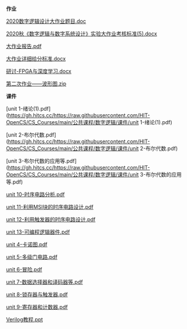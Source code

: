 <!-- tabs:start -->
**作业**

[2020数字逻辑设计大作业题目.doc](https://gh.hitcs.cc/https://raw.githubusercontent.com/HIT-OpenCS/CS_Courses/main/公共课程/数字逻辑/作业/2020数字逻辑设计大作业题目.doc)

[2020秋《数字逻辑与数字系统设计》实验大作业考核标准(5).docx](https://gh.hitcs.cc/https://raw.githubusercontent.com/HIT-OpenCS/CS_Courses/main/公共课程/数字逻辑/作业/2020秋《数字逻辑与数字系统设计》实验大作业考核标准(5).docx)

[大作业报告.pdf](https://gh.hitcs.cc/https://raw.githubusercontent.com/HIT-OpenCS/CS_Courses/main/公共课程/数字逻辑/作业/大作业报告.pdf)

[大作业详细给分标准.docx](https://gh.hitcs.cc/https://raw.githubusercontent.com/HIT-OpenCS/CS_Courses/main/公共课程/数字逻辑/作业/大作业详细给分标准.docx)

[研讨-FPGA与深度学习.docx](https://gh.hitcs.cc/https://raw.githubusercontent.com/HIT-OpenCS/CS_Courses/main/公共课程/数字逻辑/作业/研讨-FPGA与深度学习.docx)

[第二次作业——波形图.zip](https://gh.hitcs.cc/https://raw.githubusercontent.com/HIT-OpenCS/CS_Courses/main/公共课程/数字逻辑/作业/第二次作业——波形图.zip)

**课件**

[unit 1-绪论(1).pdf](https://gh.hitcs.cc/https://raw.githubusercontent.com/HIT-OpenCS/CS_Courses/main/公共课程/数字逻辑/课件/unit 1-绪论(1).pdf)

[unit 2-布尔代数.pdf](https://gh.hitcs.cc/https://raw.githubusercontent.com/HIT-OpenCS/CS_Courses/main/公共课程/数字逻辑/课件/unit 2-布尔代数.pdf)

[unit 3-布尔代数的应用等.pdf](https://gh.hitcs.cc/https://raw.githubusercontent.com/HIT-OpenCS/CS_Courses/main/公共课程/数字逻辑/课件/unit 3-布尔代数的应用等.pdf)

[unit 10-时序电路分析.pdf](https://gh.hitcs.cc/https://raw.githubusercontent.com/HIT-OpenCS/CS_Courses/main/公共课程/数字逻辑/课件/unit 10-时序电路分析.pdf)

[unit 11-利用MSI块的时序电路设计.pdf](https://gh.hitcs.cc/https://raw.githubusercontent.com/HIT-OpenCS/CS_Courses/main/公共课程/数字逻辑/课件/unit 11-利用MSI块的时序电路设计.pdf)

[unit 12-利用触发器的时序电路设计.pdf](https://gh.hitcs.cc/https://raw.githubusercontent.com/HIT-OpenCS/CS_Courses/main/公共课程/数字逻辑/课件/unit 12-利用触发器的时序电路设计.pdf)

[unit 13-可编程逻辑器件.pdf](https://gh.hitcs.cc/https://raw.githubusercontent.com/HIT-OpenCS/CS_Courses/main/公共课程/数字逻辑/课件/unit 13-可编程逻辑器件.pdf)

[unit 4-卡诺图.pdf](https://gh.hitcs.cc/https://raw.githubusercontent.com/HIT-OpenCS/CS_Courses/main/公共课程/数字逻辑/课件/unit 4-卡诺图.pdf)

[unit 5-多级门电路.pdf](https://gh.hitcs.cc/https://raw.githubusercontent.com/HIT-OpenCS/CS_Courses/main/公共课程/数字逻辑/课件/unit 5-多级门电路.pdf)

[unit 6-冒险.pdf](https://gh.hitcs.cc/https://raw.githubusercontent.com/HIT-OpenCS/CS_Courses/main/公共课程/数字逻辑/课件/unit 6-冒险.pdf)

[unit 7-数据选择器和译码器等.pdf](https://gh.hitcs.cc/https://raw.githubusercontent.com/HIT-OpenCS/CS_Courses/main/公共课程/数字逻辑/课件/unit 7-数据选择器和译码器等.pdf)

[unit 8-锁存器与触发器.pdf](https://gh.hitcs.cc/https://raw.githubusercontent.com/HIT-OpenCS/CS_Courses/main/公共课程/数字逻辑/课件/unit 8-锁存器与触发器.pdf)

[unit 9-寄存器和计数器.pdf](https://gh.hitcs.cc/https://raw.githubusercontent.com/HIT-OpenCS/CS_Courses/main/公共课程/数字逻辑/课件/unit 9-寄存器和计数器.pdf)

[Verilog教程.ppt](https://gh.hitcs.cc/https://raw.githubusercontent.com/HIT-OpenCS/CS_Courses/main/公共课程/数字逻辑/课件/Verilog教程.ppt)

<!-- tabs:end -->